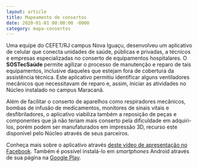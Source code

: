```yaml
---
layout: article
title: Mapeamento de consertos
date: 2020-01-01 00:00:00 -0000
category: mapa-consertos
---
```


Uma equipe do CEFET/RJ campus Nova Iguaçu, desenvolveu um aplicativo de celular que conecta unidades de saúde, públicas e privadas, a técnicos e empresas especializadas no conserto de equipamentos hospitalares. O **SOSTecSaúde** permite agilizar o processo de manutenção e reparo de tais equipamentos, inclusive daqueles que estejam fora de cobertura da assistência técnica. Este aplicativo permitiu identificar alguns ventiladores mecânicos que necessitavam de reparo e, assim, iniciar as atividades no Núcleo instalado no campus Maracanã.

Além de facilitar o conserto de aparelhos como respiradores mecânicos, bombas de infusão de medicamentos, monitores de sinais vitais e desfibriladores, o aplicativo viabiliza também a reposição de peças e componentes que já não teriam mais conserto pela dificuldade em adquiri-los, porém podem ser manufaturados em impressão 3D, recurso este disponível pelo Núcleo através de seus parceiros.

Conheça mais sobre o aplicativo através [deste vídeo de apresentação no Facebook](https://www.facebook.com/sostecsaude/videos/685896728828858/). Também é possível instalá-lo em *smartphones* Android através de sua página na [Google Play](https://play.google.com/store/apps/details?id=com.wwmm.sostecsaude).
